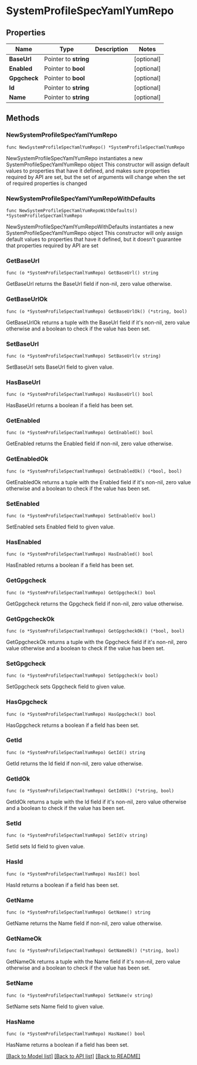# SystemProfileSpecYamlYumRepo

## Properties

Name | Type | Description | Notes
------------ | ------------- | ------------- | -------------
**BaseUrl** | Pointer to **string** |  | [optional] 
**Enabled** | Pointer to **bool** |  | [optional] 
**Gpgcheck** | Pointer to **bool** |  | [optional] 
**Id** | Pointer to **string** |  | [optional] 
**Name** | Pointer to **string** |  | [optional] 

## Methods

### NewSystemProfileSpecYamlYumRepo

`func NewSystemProfileSpecYamlYumRepo() *SystemProfileSpecYamlYumRepo`

NewSystemProfileSpecYamlYumRepo instantiates a new SystemProfileSpecYamlYumRepo object
This constructor will assign default values to properties that have it defined,
and makes sure properties required by API are set, but the set of arguments
will change when the set of required properties is changed

### NewSystemProfileSpecYamlYumRepoWithDefaults

`func NewSystemProfileSpecYamlYumRepoWithDefaults() *SystemProfileSpecYamlYumRepo`

NewSystemProfileSpecYamlYumRepoWithDefaults instantiates a new SystemProfileSpecYamlYumRepo object
This constructor will only assign default values to properties that have it defined,
but it doesn't guarantee that properties required by API are set

### GetBaseUrl

`func (o *SystemProfileSpecYamlYumRepo) GetBaseUrl() string`

GetBaseUrl returns the BaseUrl field if non-nil, zero value otherwise.

### GetBaseUrlOk

`func (o *SystemProfileSpecYamlYumRepo) GetBaseUrlOk() (*string, bool)`

GetBaseUrlOk returns a tuple with the BaseUrl field if it's non-nil, zero value otherwise
and a boolean to check if the value has been set.

### SetBaseUrl

`func (o *SystemProfileSpecYamlYumRepo) SetBaseUrl(v string)`

SetBaseUrl sets BaseUrl field to given value.

### HasBaseUrl

`func (o *SystemProfileSpecYamlYumRepo) HasBaseUrl() bool`

HasBaseUrl returns a boolean if a field has been set.

### GetEnabled

`func (o *SystemProfileSpecYamlYumRepo) GetEnabled() bool`

GetEnabled returns the Enabled field if non-nil, zero value otherwise.

### GetEnabledOk

`func (o *SystemProfileSpecYamlYumRepo) GetEnabledOk() (*bool, bool)`

GetEnabledOk returns a tuple with the Enabled field if it's non-nil, zero value otherwise
and a boolean to check if the value has been set.

### SetEnabled

`func (o *SystemProfileSpecYamlYumRepo) SetEnabled(v bool)`

SetEnabled sets Enabled field to given value.

### HasEnabled

`func (o *SystemProfileSpecYamlYumRepo) HasEnabled() bool`

HasEnabled returns a boolean if a field has been set.

### GetGpgcheck

`func (o *SystemProfileSpecYamlYumRepo) GetGpgcheck() bool`

GetGpgcheck returns the Gpgcheck field if non-nil, zero value otherwise.

### GetGpgcheckOk

`func (o *SystemProfileSpecYamlYumRepo) GetGpgcheckOk() (*bool, bool)`

GetGpgcheckOk returns a tuple with the Gpgcheck field if it's non-nil, zero value otherwise
and a boolean to check if the value has been set.

### SetGpgcheck

`func (o *SystemProfileSpecYamlYumRepo) SetGpgcheck(v bool)`

SetGpgcheck sets Gpgcheck field to given value.

### HasGpgcheck

`func (o *SystemProfileSpecYamlYumRepo) HasGpgcheck() bool`

HasGpgcheck returns a boolean if a field has been set.

### GetId

`func (o *SystemProfileSpecYamlYumRepo) GetId() string`

GetId returns the Id field if non-nil, zero value otherwise.

### GetIdOk

`func (o *SystemProfileSpecYamlYumRepo) GetIdOk() (*string, bool)`

GetIdOk returns a tuple with the Id field if it's non-nil, zero value otherwise
and a boolean to check if the value has been set.

### SetId

`func (o *SystemProfileSpecYamlYumRepo) SetId(v string)`

SetId sets Id field to given value.

### HasId

`func (o *SystemProfileSpecYamlYumRepo) HasId() bool`

HasId returns a boolean if a field has been set.

### GetName

`func (o *SystemProfileSpecYamlYumRepo) GetName() string`

GetName returns the Name field if non-nil, zero value otherwise.

### GetNameOk

`func (o *SystemProfileSpecYamlYumRepo) GetNameOk() (*string, bool)`

GetNameOk returns a tuple with the Name field if it's non-nil, zero value otherwise
and a boolean to check if the value has been set.

### SetName

`func (o *SystemProfileSpecYamlYumRepo) SetName(v string)`

SetName sets Name field to given value.

### HasName

`func (o *SystemProfileSpecYamlYumRepo) HasName() bool`

HasName returns a boolean if a field has been set.


[[Back to Model list]](../README.md#documentation-for-models) [[Back to API list]](../README.md#documentation-for-api-endpoints) [[Back to README]](../README.md)


